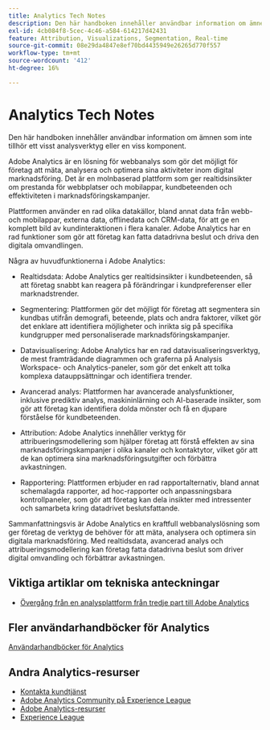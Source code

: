 ```yaml
---
title: Analytics Tech Notes
description: Den här handboken innehåller användbar information om ämnen som inte tillhör ett visst analysverktyg eller en viss komponent.
exl-id: 4cb084f8-5cec-4c46-a584-614217d42431
feature: Attribution, Visualizations, Segmentation, Real-time
source-git-commit: 08e29da4847e8ef70bd4435949e26265d770f557
workflow-type: tm+mt
source-wordcount: '412'
ht-degree: 16%

---
```


# Analytics Tech Notes

Den här handboken innehåller användbar information om ämnen som inte tillhör ett visst analysverktyg eller en viss komponent.

Adobe Analytics är en lösning för webbanalys som gör det möjligt för företag att mäta, analysera och optimera sina aktiviteter inom digital marknadsföring. Det är en molnbaserad plattform som ger realtidsinsikter om prestanda för webbplatser och mobilappar, kundbeteenden och effektiviteten i marknadsföringskampanjer.

Plattformen använder en rad olika datakällor, bland annat data från webb- och mobilappar, externa data, offlinedata och CRM-data, för att ge en komplett bild av kundinteraktionen i flera kanaler. Adobe Analytics har en rad funktioner som gör att företag kan fatta datadrivna beslut och driva den digitala omvandlingen.

Några av huvudfunktionerna i Adobe Analytics:

* Realtidsdata: Adobe Analytics ger realtidsinsikter i kundbeteenden, så att företag snabbt kan reagera på förändringar i kundpreferenser eller marknadstrender.

* Segmentering: Plattformen gör det möjligt för företag att segmentera sin kundbas utifrån demografi, beteende, plats och andra faktorer, vilket gör det enklare att identifiera möjligheter och inrikta sig på specifika kundgrupper med personaliserade marknadsföringskampanjer.

* Datavisualisering: Adobe Analytics har en rad datavisualiseringsverktyg, de mest framträdande diagrammen och graferna på Analysis Workspace- och Analytics-paneler, som gör det enkelt att tolka komplexa datauppsättningar och identifiera trender.

* Avancerad analys: Plattformen har avancerade analysfunktioner, inklusive prediktiv analys, maskininlärning och AI-baserade insikter, som gör att företag kan identifiera dolda mönster och få en djupare förståelse för kundbeteenden.

* Attribution: Adobe Analytics innehåller verktyg för attribueringsmodellering som hjälper företag att förstå effekten av sina marknadsföringskampanjer i olika kanaler och kontaktytor, vilket gör att de kan optimera sina marknadsföringsutgifter och förbättra avkastningen.

* Rapportering: Plattformen erbjuder en rad rapportalternativ, bland annat schemalagda rapporter, ad hoc-rapporter och anpassningsbara kontrollpaneler, som gör att företag kan dela insikter med intressenter och samarbeta kring datadrivet beslutsfattande.

Sammanfattningsvis är Adobe Analytics en kraftfull webbanalyslösning som ger företag de verktyg de behöver för att mäta, analysera och optimera sin digitala marknadsföring. Med realtidsdata, avancerad analys och attribueringsmodellering kan företag fatta datadrivna beslut som driver digital omvandling och förbättrar avkastningen.


## Viktiga artiklar om tekniska anteckningar

* [Övergång från en analysplattform från tredje part till Adobe Analytics](ga-to-aa/home.md)

## Fler användarhandböcker för Analytics

[Användarhandböcker för Analytics](https://experienceleague.adobe.com/docs/analytics.html)

## Andra Analytics-resurser

* [Kontakta kundtjänst](https://experienceleague.adobe.com/?support-solution=Analytics&amp;lang=sv#support)
* [Adobe Analytics Community på Experience League](https://experienceleaguecommunities.adobe.com/t5/adobe-analytics/ct-p/adobe-analytics-community)
* [Adobe Analytics-resurser](https://experienceleaguecommunities.adobe.com/t5/adobe-analytics-discussions/adobe-analytics-resources/m-p/276666)
* [Experience League](https://landing.adobe.com/experience-league/)
